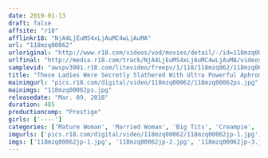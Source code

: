 ```yaml
---
date: 2019-01-13
draft: false
affsite: "r18"
afflinkr18: "NjA4LjEuMS4xLjAuMC4wLjAuMA"
url: "118mzq00062"
urloriginal: "http://www.r18.com/videos/vod/movies/detail/-/id=118mzq00062"
urlfinal: "http://media.r18.com/track/NjA4LjEuMS4xLjAuMC4wLjAuMA/videos/vod/movies/detail/-/id=118mzq00062"
samplevid: "awspv3001.r18.com/litevideo/freepv/1/118/118mzq062/118mzq062_dmb_w.mp4"
title: "These Ladies Were Secretly Slathered With Ultra Powerful Aphrodisiacs And Now Their Usual Levels Of Lust Are Massively Exploding! Horny Married Woman Babes Who Go Cum Crazy, Anytime, Anywhere 8 Hour Highlights"
mainimgurl: "pics.r18.com/digital/video/118mzq00062/118mzq00062ps.jpg"
mainimgs: "118mzq00062ps.jpg"
releasedate: "Mar. 09, 2018"
duration: 485
productioncomp: "Prestige"
girls: ['----']
categories: ['Mature Woman', 'Married Woman', 'Big Tits', 'Creampie', 'Substance Use', 'Compilation', 'Over 4 Hours', 'Hi-Def']
imgurls: ['pics.r18.com/digital/video/118mzq00062/118mzq00062jp-1.jpg', 'pics.r18.com/digital/video/118mzq00062/118mzq00062jp-2.jpg', 'pics.r18.com/digital/video/118mzq00062/118mzq00062jp-3.jpg', 'pics.r18.com/digital/video/118mzq00062/118mzq00062jp-4.jpg', 'pics.r18.com/digital/video/118mzq00062/118mzq00062jp-5.jpg', 'pics.r18.com/digital/video/118mzq00062/118mzq00062jp-6.jpg', 'pics.r18.com/digital/video/118mzq00062/118mzq00062jp-7.jpg', 'pics.r18.com/digital/video/118mzq00062/118mzq00062jp-8.jpg', 'pics.r18.com/digital/video/118mzq00062/118mzq00062jp-9.jpg', 'pics.r18.com/digital/video/118mzq00062/118mzq00062jp-10.jpg', 'pics.r18.com/digital/video/118mzq00062/118mzq00062jp-11.jpg', 'pics.r18.com/digital/video/118mzq00062/118mzq00062jp-12.jpg', 'pics.r18.com/digital/video/118mzq00062/118mzq00062jp-13.jpg', 'pics.r18.com/digital/video/118mzq00062/118mzq00062jp-14.jpg', 'pics.r18.com/digital/video/118mzq00062/118mzq00062jp-15.jpg', 'pics.r18.com/digital/video/118mzq00062/118mzq00062jp-16.jpg', 'pics.r18.com/digital/video/118mzq00062/118mzq00062jp-17.jpg', 'pics.r18.com/digital/video/118mzq00062/118mzq00062jp-18.jpg', 'pics.r18.com/digital/video/118mzq00062/118mzq00062jp-19.jpg', 'pics.r18.com/digital/video/118mzq00062/118mzq00062jp-20.jpg']
imgs: ['118mzq00062jp-1.jpg', '118mzq00062jp-2.jpg', '118mzq00062jp-3.jpg', '118mzq00062jp-4.jpg', '118mzq00062jp-5.jpg', '118mzq00062jp-6.jpg', '118mzq00062jp-7.jpg', '118mzq00062jp-8.jpg', '118mzq00062jp-9.jpg', '118mzq00062jp-10.jpg', '118mzq00062jp-11.jpg', '118mzq00062jp-12.jpg', '118mzq00062jp-13.jpg', '118mzq00062jp-14.jpg', '118mzq00062jp-15.jpg', '118mzq00062jp-16.jpg', '118mzq00062jp-17.jpg', '118mzq00062jp-18.jpg', '118mzq00062jp-19.jpg', '118mzq00062jp-20.jpg']
---
```

